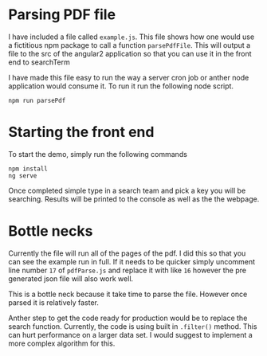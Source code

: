 # Parsing PDF file
I have included a file called `example.js`. This file shows how one would use a fictitious npm package to call a function `parsePdfFile`. This will output a file to the src of the angular2 application so that you can use it in the front end to searchTerm

I have made this file easy to run the way a server cron job or anther node application would consume it. To run it run the following node script.

```
npm run parsePdf
```

# Starting the front end

To start the demo, simply run the following commands

```
npm install
ng serve
```

Once completed simple type in a search team and pick a key you will be searching. Results will be printed to the console as well as the the webpage.


# Bottle necks
Currently the file will run all of the pages of the pdf. I did this so that you can see the example run in full. If it needs to be quicker simply uncomment line number `17` of `pdfParse.js` and replace it with like `16` however the pre generated json file will also work well.

This is a bottle neck because it take time to parse the file. However once parsed it is relatively faster.

Anther step to get the code ready for production would be to replace the search function. Currently, the code is using built in `.filter()` method. This can hurt performance on a larger data set. I would suggest to implement a more complex algorithm for this.
